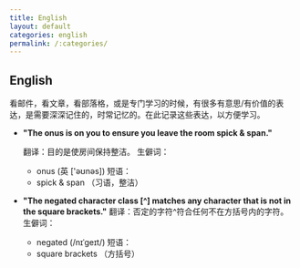 ```yaml
---
title: English
layout: default
categories: english
permalink: /:categories/
---
```


## English

看邮件，看文章，看部落格，或是专门学习的时候，有很多有意思/有价值的表达，是需要深深记住的，时常记忆的。在此记录这些表达，以方便学习。

- __"The onus is on you to ensure you leave the room spick & span."__

  翻译：目的是使房间保持整洁。
  生僻词：
  - onus  (英  ['əʊnəs])
  短语：
  - spick & span （习语，整洁）

- __"The negated character class [^] matches any character that is not in the square brackets."__
  翻译：否定的字符^符合任何不在方括号内的字符。
  生僻词：
  - negated (/nɪˈɡeɪt/)
  短语：
  - square brackets （方括号）

